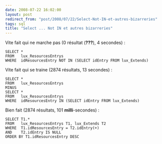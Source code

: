 ```yaml
---
date: 2008-07-22 16:02:00
layout: post
redirect_from: "post/2008/07/22/Select-Not-IN-et-autres-bizarreries"
tags: sql
title: "Select ... Not IN et autres bizarreries"
---
```


Vite fait qui ne marche pas (0 résultat (**???**), 4 secondes)
:

```
SELECT *
FROM   lux_ResourcesEntrys
WHERE  idResourcesEntry NOT IN (SELECT idEntry FROM lux_Extends)
```

Vite fait qui se traine (2874 résultats, 13 secondes) :

```
SELECT *
FROM   lux_ResourcesEntrys
MINUS
SELECT *
FROM   lux_ResourcesEntrys
WHERE  idResourcesEntry IN (SELECT idEntry FROM lux_Extends)
```

Bien fait (2874 résultats, 101 **milli**-secondes) :

```
SELECT T1.*
FROM   lux_ResourcesEntrys T1, lux_Extends T2
WHERE  T1.idResourcesEntry = T2.idEntry(+)
AND    T2.idEntry IS NULL
ORDER BY T1.idResourcesEntry DESC
```
